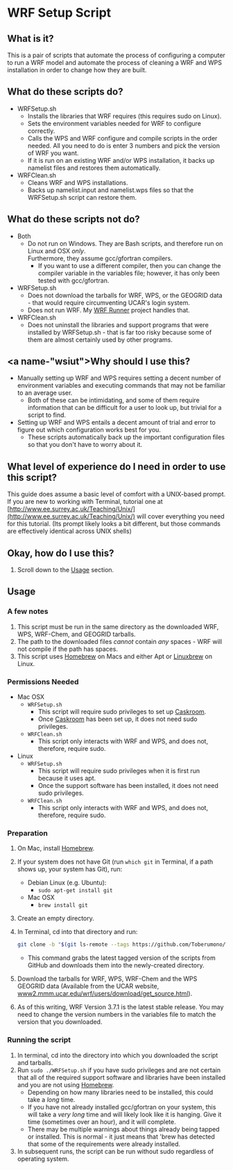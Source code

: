 # <a name="Readme"></a><a name="readme"></a>WRF Setup Script
## <a name="wii"></a>What is it?
This is a pair of scripts that automate the process of configuring a computer to run a WRF model and automate the process of cleaning a WRF and WPS installation in order to change how they are built.

## <a name="wdtsd"></a>What do these scripts do?

+ WRFSetup.sh
	- Installs the libraries that WRF requires (this requires sudo on Linux).
	- Sets the environment variables needed for WRF to configure correctly.
	- Calls the WPS and WRF configure and compile scripts in the order needed.  All you need to do is enter 3 numbers and pick the version of WRF you want.
	- If it is run on an existing WRF and/or WPS installation, it backs up namelist files and restores them automatically.
+ WRFClean.sh
	- Cleans WRF and WPS installations.
	- Backs up namelist.input and namelist.wps files so that the WRFSetup.sh script can restore them.

## <a name="wdtsnd"></a>What do these scripts not do?
* Both
	+ Do not run on Windows.  They are Bash scripts, and therefore run on Linux and OSX *only*.<br>
	Furthermore, they assume gcc/gfortran compilers.
		- If you want to use a different compiler, then you can change the compiler variable in the variables file; however, it has only been tested with gcc/gfortran.
* WRFSetup.sh
	+ Does not download the tarballs for WRF, WPS, or the GEOGRID data - that would require circumventing UCAR's login system.
	+ Does not run WRF.  My [WRF Runner](https://github.com/toberumono/WRF-Runner) project handles that.
* WRFClean.sh
	+ Does not uninstall the libraries and support programs that were installed by WRFSetup.sh - that is far too risky because some of them are almost certainly used by other programs.

## <a name-"wsiut"></a>Why should I use this?

* Manually setting up WRF and WPS requires setting a decent number of environment variables and executing commands that may not be familiar to an average user.
	- Both of these can be intimidating, and some of them require information that can be difficult for a user to look up, but trivial for a script to find.
* Setting up WRF and WPS entails a decent amount of trial and error to figure out which configuration works best for you.
	- These scripts automatically back up the important configuration files so that you don't have to worry about it.

## <a name="wloediniotuts"></a>What level of experience do I need in order to use this script?
This guide does assume a basic level of comfort with a UNIX-based prompt. If you are new to working with Terminal, tutorial one at [http://www.ee.surrey.ac.uk/Teaching/Unix/](http://www.ee.surrey.ac.uk/Teaching/Unix/) will cover everything you need for this tutorial. (Its prompt likely looks a bit different, but those commands are effectively identical across UNIX shells)

## Okay, how do I use this?

1. Scroll down to the [Usage](#Usage) section.

## <a name="Usage"></a><a name="usage"></a>Usage
### A few notes

1. This script must be run in the same directory as the downloaded WRF, WPS, WRF-Chem, and GEOGRID tarballs.
2. The path to the downloaded files *cannot* contain *any* spaces - WRF will not compile if the path has spaces.
3. This script uses [Homebrew](http://brew.sh) on Macs and either Apt or [Linuxbrew](https://github.com/Homebrew/linuxbrew) on Linux.

### Permissions Needed

+ Mac OSX
	+ `WRFSetup.sh`
		- This script will require sudo privileges to set up [Caskroom](https://github.com/caskroom).
		- Once [Caskroom](https://github.com/caskroom) has been set up, it does not need sudo privileges.
	+ `WRFClean.sh`
		- This script only interacts with WRF and WPS, and does not, therefore, require sudo.
+ Linux
	+ `WRFSetup.sh`
		- This script will require sudo privileges when it is first run because it uses apt.
		- Once the support software has been installed, it does not need sudo privileges.
	+ `WRFClean.sh`
		- This script only interacts with WRF and WPS, and does not, therefore, require sudo.

### Preparation

1. On Mac, install [Homebrew](http://brew.sh).
2. If your system does not have Git (run `which git` in Terminal, if a path shows up, your system has Git), run:
	+ Debian Linux (e.g. Ubuntu):
		- `sudo apt-get install git`
	+ Mac OSX
		- `brew install git`
3. Create an empty directory.
4. In Terminal, cd into that directory and run:

	```bash
	git clone -b "$(git ls-remote --tags https://github.com/Toberumono/WRF-Setup-Script.git | grep -o -E '([0-9]+\.)*[0-9]+$' | sort -g | tail -1)" --depth=1 "https://github.com/Toberumono/WRF-Setup-Script.git" .
	```
	+ This command grabs the latest tagged version of the scripts from GitHub and downloads them into the newly-created directory.
5. Download the tarballs for WRF, WPS, WRF-Chem and the WPS GEOGRID data (Available from the UCAR website, [www2.mmm.ucar.edu/wrf/users/download/get_source.html](www2.mmm.ucar.edu/wrf/users/download/get_source.html)).
6. As of this writing, WRF Version 3.7.1 is the latest stable release.  You may need to change the version numbers in the variables file to match the version that you downloaded.

### Running the script
1. In terminal, cd into the directory into which you downloaded the script and tarballs.
2. Run `sudo ./WRFSetup.sh` if you have sudo privileges and are not certain that all of the required support software and libraries have been installed and you are not using [Homebrew](http://brew.sh).
	+ Depending on how many libraries need to be installed, this could take a *long* time.
	+ If you have not already installed gcc/gfortran on your system, this will take a *very long* time and will likely look like it is hanging.  Give it time (sometimes over an hour), and it will complete.
	+ There may be multiple warnings about things already being tapped or installed.  This is normal - it just means that 'brew has detected that some of the requirements were already installed.
3. In subsequent runs, the script can be run without sudo regardless of operating system.